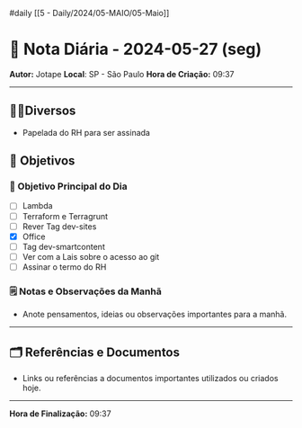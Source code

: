 #daily
[[5 - Daily/2024/05-MAIO/05-Maio]]
# 📅 Nota Diária - 2024-05-27 (seg)

**Autor:** Jotape
**Local**: SP - São Paulo
**Hora de Criação:** 09:37

---
## 🤝🏻Diversos
- Papelada do RH para ser assinada

## 🌄 Objetivos
### 🎯 Objetivo Principal do Dia
- [ ] Lambda
- [ ] Terraform e Terragrunt
- [ ] Rever Tag dev-sites
- [x] Office 
- [ ] Tag dev-smartcontent
- [ ] Ver com a Lais sobre o acesso ao git
- [ ] Assinar o termo do RH

### 🗒️ Notas e Observações da Manhã
- Anote pensamentos, ideias ou observações importantes para a manhã.
---
## 🗂️ Referências e Documentos
- Links ou referências a documentos importantes utilizados ou criados hoje.

---

**Hora de Finalização:** 09:37
